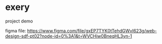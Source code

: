 # exery
project demo


figma file: https://www.figma.com/file/gxEP7TYK0tTehdGWvI623g/web-design-sdf-pt02?node-id=0%3A1&t=WVCHiw0BneqHL3yn-1
